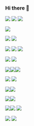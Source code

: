 ### Hi there 👋
<img src="https://img.shields.io/badge/git-F05032?style=flat&logo=git&logoColor=white"/> <img src="https://img.shields.io/badge/github-181717?style=flat&logo=github&logoColor=white"/> <img src="https://img.shields.io/badge/subversion-809CC9?style=flat&logo=subversion&logoColor=white"/>

<img src="https://img.shields.io/badge/Windows-0078D6?style=flat&logo=Windows&logoColor=white"/>

<img src="https://img.shields.io/badge/Visual Studio-5C2D91?style=flat&logo=Visual Studio&logoColor=white"/> <img src="https://img.shields.io/badge/Visual Studio Code-007ACC?style=flat&logo=Visual Studio Code&logoColor=white"/>



<img src="https://img.shields.io/badge/C-A8B9CC?style=flat&logo=C&logoColor=white"/> <img src="https://img.shields.io/badge/C++-00599C?style=flat&logo=C%2B%2B&logoColor=white"/> <img src="https://img.shields.io/badge/C%23-239120?style=flat&logo=C Sharp&logoColor=white"/>


<img src="https://img.shields.io/badge/Cocos2dX-55C2E1?style=flat&logo=cocos&logoColor=white"/> <img src="https://img.shields.io/badge/Unity-FFFFFF?style=flat&logo=unity&logoColor=white"/>


<img src="https://img.shields.io/badge/Apache-D22128?style=flat&logo=Apache&logoColor=white"/><img src="https://img.shields.io/badge/PHP-777BB4?style=flat&logo=PHP&logoColor=white"/><img src="https://img.shields.io/badge/MySQL-4479A1?style=flat&logo=MySQL&logoColor=white"/>


<img src="https://img.shields.io/badge/FFmpeg-007808?style=flat&logo=FFmpeg&logoColor=white"/>
<img src="https://img.shields.io/badge/VLC media player-FF8800?style=flat&logo=VLC media player&logoColor=white"/>


<img src="https://img.shields.io/badge/iOS-000000?style=flat&logo=iOS&logoColor=white"/><img src="https://img.shields.io/badge/XCode-147EFB?style=flat&logo=XCode&logoColor=white"/>


<img src="https://img.shields.io/badge/Android-3DDC84?style=flat&logo=Android&logoColor=white"/><img src="https://img.shields.io/badge/Android Studio-3DDC84?style=flat&logo=Android Studio&logoColor=white"/>


<img src="https://img.shields.io/badge/arm-0091BD?style=flat&logo=arm&logoColor=white"/><img src="https://img.shields.io/badge/Linux-FCC624?style=flat&logo=Linux&logoColor=white"/> <img src="https://img.shields.io/badge/Ubuntu-E95420?style=flat&logo=Ubuntu&logoColor=white"/>

<img src="https://img.shields.io/badge/Python-3776AB?style=flat&logo=Python&logoColor=white"/> <img src="https://img.shields.io/badge/PyCharm-000000?style=flat&logo=PyCharm&logoColor=white"/>

<!--

https://yoon990.tistory.com/38
https://simpleicons.org/

<img src="https://img.shields.io/badge/MySQL-4479A1?style=flat&logo=MySQL&logoColor=white"/>

**bk3810/bk3810** is a ✨ _special_ ✨ repository because its `README.md` (this file) appears on your GitHub profile.

Here are some ideas to get you started:

- 🔭 I’m currently working on ...
- 🌱 I’m currently learning ...
- 👯 I’m looking to collaborate on ...
- 🤔 I’m looking for help with ...
- 💬 Ask me about ...
- 📫 How to reach me: ...
- 😄 Pronouns: ...
- ⚡ Fun fact: ...
-->
